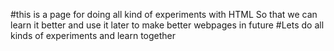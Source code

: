 #this is a page for doing all kind of experiments with HTML
So that we can learn it better and use it later to make better webpages in future
#Lets do all kinds of experiments and learn together
